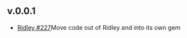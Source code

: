 ## v.0.0.1

* [Ridley #227](https://github.com/RiotGames/ridley/pull/227)Move code out of Ridley and into its own gem